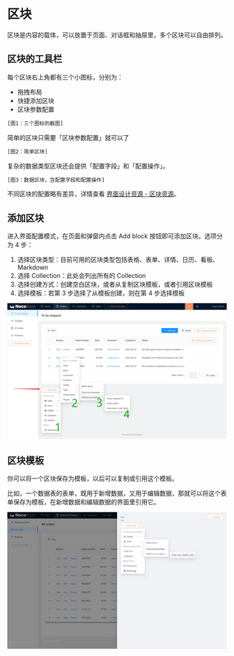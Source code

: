 # 区块

区块是内容的载体，可以放置于页面、对话框和抽屉里，多个区块可以自由排列。

## 区块的工具栏

每个区块右上角都有三个小图标，分别为：

- 拖拽布局
- 快捷添加区块
- 区块参数配置

```bash
[图1：三个图标的截图]
```

简单的区块只需要「区块参数配置」就可以了

```bash
[图2：简单区块]
```

复杂的数据类型区块还会提供「配置字段」和「配置操作」。

```bash
[图3：数据区块，含配置字段和配置操作]
```

不同区块的配置略有差异，详情查看 [界面设计资源 - 区块资源](/user-manual/ui-design-resources/blocks)。

## 添加区块

进入界面配置模式，在页面和弹窗内点击 Add block 按钮即可添加区块。选项分为 4 步：

1. 选择区块类型：目前可用的区块类型包括表格、表单、详情、日历、看板、Markdown
2. 选择 Collection：此处会列出所有的 Collection
3. 选择创建方式：创建空白区块，或者从复制区块模板，或者引用区块模板
4. 选择模板：若第 3 步选择了从模板创建，则在第 4 步选择模板

![6.block-add.jpg](./blocks/6.block-add.jpg)

## 区块模板

你可以将一个区块保存为模板，以后可以复制或引用这个模板。

比如，一个数据表的表单，既用于新增数据，又用于编辑数据，那就可以将这个表单保存为模板，在新增数据和编辑数据的界面里引用它。

![block-template.jpg](./blocks/block-template.jpg)
